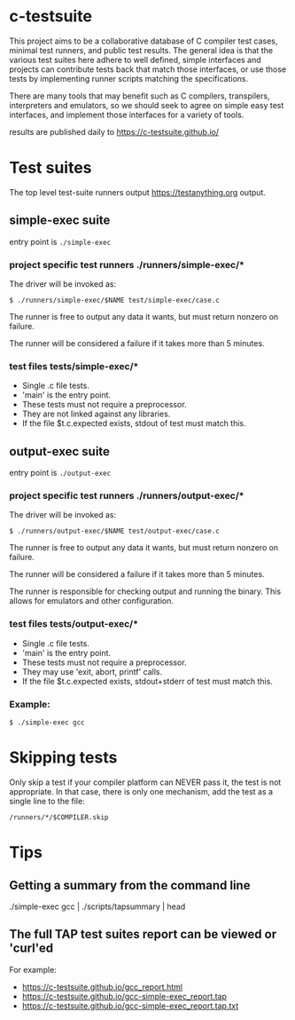 # c-testsuite

This project aims to be a collaborative database of C compiler test cases,
minimal test runners, and public test results. The general idea is that
the various test suites here adhere to well defined, simple interfaces and projects can contribute
tests back that match those interfaces, or use those tests by implementing runner scripts matching
the specifications.

There are many tools that may benefit such as C compilers, transpilers, interpreters and emulators, so we should seek to agree on simple easy test interfaces, and implement
those interfaces for a variety of tools.

results are published daily to https://c-testsuite.github.io/


# Test suites

The top level test-suite runners output https://testanything.org output.

## simple-exec suite

entry point is ```./simple-exec```

### project specific test runners ./runners/simple-exec/*

The driver will be invoked as:

```
$ ./runners/simple-exec/$NAME test/simple-exec/case.c
```

The runner is free to output any data it wants, but must return
nonzero on failure.

The runner will be considered a failure if it takes more than 5 minutes.

### test files tests/simple-exec/*

- Single .c file tests.
- 'main' is the entry point.
- These tests must not require a preprocessor.
- They are not linked against any libraries.
- If the file $t.c.expected exists, stdout of test must match this.


## output-exec suite

entry point is ```./output-exec```

### project specific test runners ./runners/output-exec/*

The driver will be invoked as:

```
$ ./runners/output-exec/$NAME test/output-exec/case.c
```

The runner is free to output any data it wants, but must return
nonzero on failure.

The runner will be considered a failure if it takes more than 5 minutes.

The runner is responsible for checking output and running the binary. This
allows for emulators and other configuration.

### test files tests/output-exec/*

- Single .c file tests.
- 'main' is the entry point.
- These tests must not require a preprocessor.
- They may use 'exit, abort, printf' calls.
- If the file $t.c.expected exists, stdout+stderr of test must match this.


### Example:

```$ ./simple-exec gcc ```


# Skipping tests

Only skip a test if your compiler platform can NEVER pass it, the test is not appropriate.
In that case, there is only one mechanism, add the test as a single line to the file:

```
/runners/*/$COMPILER.skip
```

# Tips

## Getting a summary from the command line

./simple-exec gcc | ./scripts/tapsummary | head

## The full TAP test suites report can be viewed or 'curl'ed

For example:

- https://c-testsuite.github.io/gcc_report.html
- https://c-testsuite.github.io/gcc-simple-exec_report.tap
- https://c-testsuite.github.io/gcc-simple-exec_report.tap.txt
